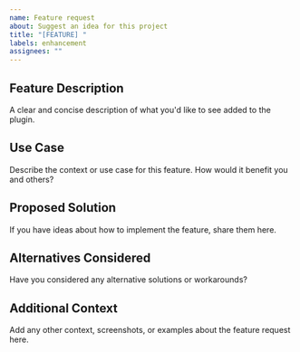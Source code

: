 ```yaml
---
name: Feature request
about: Suggest an idea for this project
title: "[FEATURE] "
labels: enhancement
assignees: ""
---
```


## Feature Description

A clear and concise description of what you'd like to see added to the plugin.

## Use Case

Describe the context or use case for this feature. How would it benefit you and others?

## Proposed Solution

If you have ideas about how to implement the feature, share them here.

## Alternatives Considered

Have you considered any alternative solutions or workarounds?

## Additional Context

Add any other context, screenshots, or examples about the feature request here.
